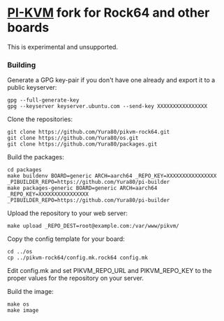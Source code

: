# [PI-KVM](https://github.com/pikvm/pikvm) fork for Rock64 and other boards

This is experimental and unsupported. 

### Building

Generate a GPG key-pair if you don't have one already and export it to a public keyserver: 

    gpg --full-generate-key
    gpg --keyserver keyserver.ubuntu.com --send-key XXXXXXXXXXXXXXXX


Clone the repositories:

	git clone https://github.com/Yura80/pikvm-rock64.git
	git clone https://github.com/Yura80/os.git
	git clone https://github.com/Yura80/packages.git
	
Build the packages:
    
    cd packages
    make buildenv BOARD=generic ARCH=aarch64 _REPO_KEY=XXXXXXXXXXXXXXXX _PIBUILDER_REPO=https://github.com/Yura80/pi-builder
    make packages-generic BOARD=generic ARCH=aarch64 _REPO_KEY=XXXXXXXXXXXXXXXX _PIBUILDER_REPO=https://github.com/Yura80/pi-builder


Upload the repository to your web server:

	make upload _REPO_DEST=root@example.com:/var/www/pikvm/
	
Copy the config template for your board:

	cd ../os
	cp ../pikvm-rock64/config.mk.rock64 config.mk
	
Edit config.mk and set PIKVM_REPO_URL and PIKVM_REPO_KEY to the proper values for the repository on your server.

Build the image:

	make os
	make image